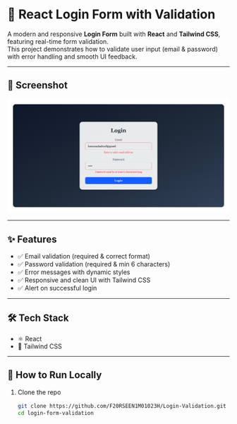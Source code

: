 # 🚀 React Login Form with Validation

A modern and responsive **Login Form** built with **React** and **Tailwind CSS**, featuring real-time form validation.  
This project demonstrates how to validate user input (email & password) with error handling and smooth UI feedback.

---

## 📸 Screenshot

![Login Form Screenshot](./screenshot.png)

---

## ✨ Features

- ✅ Email validation (required & correct format)
- ✅ Password validation (required & min 6 characters)
- ✅ Error messages with dynamic styles
- ✅ Responsive and clean UI with Tailwind CSS
- ✅ Alert on successful login

---

## 🛠️ Tech Stack

- ⚛️ React
- 🎨 Tailwind CSS

---

## 🚀 How to Run Locally

1. Clone the repo
   ```bash
   git clone https://github.com/F20RSEEN1M01023H/Login-Validation.git
   cd login-form-validation
   ```

